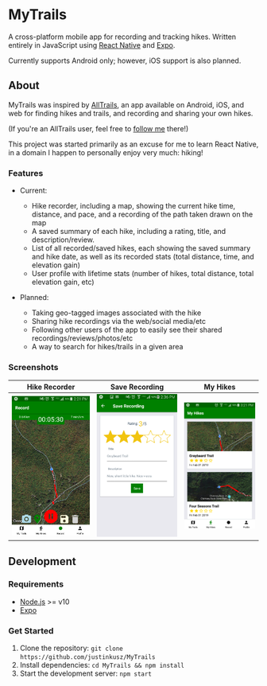 # MyTrails

A cross-platform mobile app for recording and tracking hikes. Written entirely in JavaScript using [React Native](https://facebook.github.io/react-native/) and [Expo](https://expo.io/).

Currently supports Android only; however, iOS support is also planned.

## About

MyTrails was inspired by [AllTrails](https://www.alltrails.com/), an app available on Android, iOS, and web for finding hikes and trails, and recording and sharing your own hikes.

(If you're an AllTrails user, feel free to [follow me](https://www.alltrails.com/members/justin-kusz) there!)

This project was started primarily as an excuse for me to learn React Native, in a domain I happen to personally enjoy very much: hiking!

### Features

* Current:
	* Hike recorder, including a map, showing the current hike time, distance, and pace, and a recording of the path taken drawn on the map
	* A saved summary of each hike, including a rating, title, and description/review.
	* List of all recorded/saved hikes, each showing the saved summary and hike date, as well as its recorded stats (total distance, time, and elevation gain)
	* User profile with lifetime stats (number of hikes, total distance, total elevation gain, etc)

* Planned:
	* Taking geo-tagged images associated with the hike
	* Sharing hike recordings via the web/social media/etc
	* Following other users of the app to easily see their shared recordings/reviews/photos/etc
	* A way to search for hikes/trails in a given area
    

### Screenshots

Hike Recorder                                 | Save Recording                      | My Hikes
--------------------------------------------- | ----------------------------------- | -----------------------------------------------
![Hike Recorder](/docs/img/hike-recorder.png) | ![Save Recording](/docs/img/save-recording.png) | ![My Hikes](/docs/img/my-hikes.png)


## Development

### Requirements

* [Node.js](https://nodejs.org/en/download/) >= v10
* [Expo](https://docs.expo.io/versions/latest/introduction/installation/)

### Get Started

1. Clone the repository: `git clone https://github.com/justinkusz/MyTrails`
2. Install dependencies: `cd MyTrails && npm install`
3. Start the development server: `npm start`